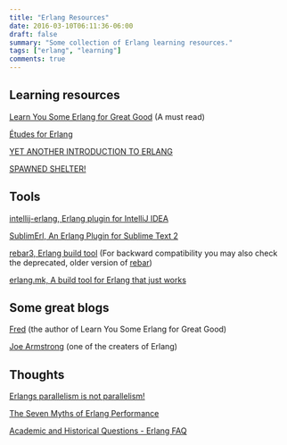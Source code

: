 ```yaml
---
title: "Erlang Resources"
date: 2016-03-10T06:11:36-06:00
draft: false
summary: "Some collection of Erlang learning resources."
tags: ["erlang", "learning"]
comments: true
---
```


## Learning resources

[Learn You Some Erlang for Great Good](http://learnyousomeerlang.com) (A must read)

[Études for Erlang](http://chimera.labs.oreilly.com/books/1234000000726)

[YET ANOTHER INTRODUCTION TO ERLANG](http://theerlangelist.blogspot.ca/2012/12/yet-another-introduction-to-erlang.html)

[SPAWNED SHELTER!](http://spawnedshelter.com)


## Tools

[intellij-erlang, Erlang plugin for IntelliJ IDEA](http://ignatov.github.io/intellij-erlang/)

[SublimErl, An Erlang Plugin for Sublime Text 2](https://github.com/ostinelli/SublimErl)

[rebar3, Erlang build tool](https://www.rebar3.org) (For backward compatibility you may also check the deprecated, older version of [rebar](https://github.com/rebar/rebar))

[erlang.mk, A build tool for Erlang that just works](https://erlang.mk)


## Some great blogs

[Fred](http://ferd.ca) (the author of Learn You Some Erlang for Great Good)

[Joe Armstrong](http://joearms.github.io/index.html) (one of the creaters of Erlang)

## Thoughts

[Erlangs parallelism is not parallelism!](http://jlouisramblings.blogspot.ca/2011/07/erlangs-parallelism-is-not-parallelism.html)

[The Seven Myths of Erlang Performance](http://erlang.org/doc/efficiency_guide/myths.html#id60414)

[Academic and Historical Questions - Erlang FAQ](http://erlang.org/faq/academic.html) 

